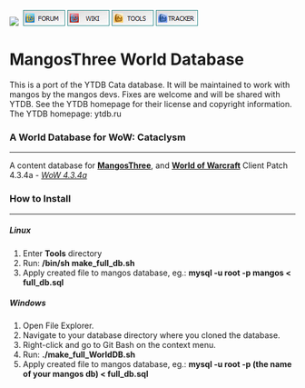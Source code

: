 [![](https://www.getmangos.eu/images/primus/blue/misc/logo.png)](http://www.getmangos.eu)&nbsp;
[![](/icons/FORUM.gif)](https://www.getmangos.eu/forum.php)
[![](/icons/WIKI.gif)](https://github.com/mangoswiki/wiki/wiki)
[![](/icons/TOOLS.gif)](https://github.com/mangostools)
[![](/icons/TRACKER.gif)](https://www.getmangos.eu/project.php)

MangosThree World Database
===
This is a port of the YTDB Cata database. It will be maintained to work with mangos by the mangos devs. Fixes are welcome and will be shared with YTDB.
See the YTDB homepage for their license and copyright information.
The YTDB homepage: ytdb.ru

### A World Database for WoW: Cataclysm
----
A content database for [**MangosThree**][10], and [**World of Warcraft**][50] Client Patch 4.3.4a - [_WoW 4.3.4a_][51]

### How to Install
---------------
##### Linux
1. Enter **Tools** directory
2. Run: **/bin/sh make_full_db.sh**
3. Apply created file to mangos database, eg.: **mysql -u root -p mangos < full_db.sql**

##### Windows
1. Open File Explorer.
2. Navigate to your database directory where you cloned the database.
3. Right-click and go to Git Bash on the context menu.
4. Run: **./make_full_WorldDB.sh**
5. Apply created file to mangos database, eg.: **mysql -u root -p (the name of your mangos db) < full_db.sql**

[10]: https://github.com/mangosthree/server "mangosThree"

[50]: http://blizzard.com/games/wow/ "World of Warcraft"
[51]: http://www.wowpedia.org/Patch_4.3.4a "WoW 4.3.4a"
